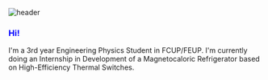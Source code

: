![header](https://capsule-render.vercel.app/api?type=waving&color=6495ED&height=300&section=header&text=About%20me&fontSize=90&fontColor=FFFFFF)
### <span style = "color: blue">Hi!</span>
I'm a 3rd year Engineering Physics Student in FCUP/FEUP.
I'm currently doing an Internship in Development of a Magnetocaloric Refrigerator based on High-Efficiency Thermal Switches.
